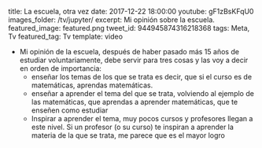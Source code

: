 title: La escuela, otra vez
date: 2017-12-22 18:00:00
youtube: gF1zBsKFqU0
images_folder: /tv/jupyter/
excerpt: Mi opinión sobre la escuela.
featured_image: featured.png
tweet_id: 944945874316218368
tags: Meta, Tv
featured_tag: Tv
template: video

- Mi opinión de la escuela, después de haber pasado más 15 años de estudiar voluntariamente, debe servir para tres cosas y las voy a decir en orden de importancia:
	- enseñar los temas de los que se trata es decir, que si el curso es de matemáticas, aprendas matemáticas.
	- enseñar a aprender el tema del que se trata, volviendo al ejemplo de las matemáticas, que aprendas a aprender matemáticas, que te enseñen como estudiar
	- Inspirar a aprender el tema, muy pocos cursos y profesores llegan a este nivel. Si un profesor (o su curso) te inspiran a aprender la materia de la que se trata, me parece que es el mayor logro